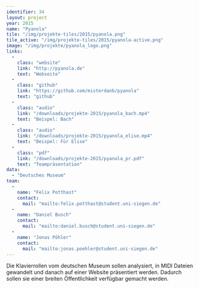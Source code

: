 ```yaml
---
identifier: 34
layout: project
year: 2015
name: "Pyanola"
tile: "/img/projekte-tiles/2015/pyanola.png"
tile_active: "/img/projekte-tiles/2015/pyanola-active.png"
image: "/img/projekte/pyanola_logo.png"
links:
  -
    class: "website"
    link: "http://pyanola.de"
    text: "Webseite"
  -
    class: "github"
    link: "https://github.com/misterdanb/pyanola"
    text: "github"
  -
    class: "audio"
    link: "/downloads/projekte-2015/pyanola_bach.mp4"
    text: "Beispel: Bach"
  -
    class: "audio"
    link: "/downloads/projekte-2015/pyanola_elise.mp4"
    text: "Beispel: Für Elise"
  -
    class: "pdf"
    link: "/downloads/projekte-2015/pyanola_pr.pdf"
    text: "Teampräsentation"
data:
  - "Deutsches Museum"
team:
  -
    name: "Felix Potthast"
    contact:
      mail: "mailto:felix.potthast@student.uni-siegen.de"
  -
    name: "Daniel Busch"
    contact:
      mail: "mailto:daniel.busch@student.uni-siegen.de"
  -
    name: "Jonas Pöhler"
    contact:
      mail: "mailto:jonas.poehler@student.uni-siegen.de"
---
```

Die Klavierrollen vom deutschen Museum sollen analysiert, in MIDI Dateien gewandelt und danach auf einer Website
präsentiert werden. Dadurch sollen sie einer breiten Öffentlichkeit verfügbar gemacht werden.